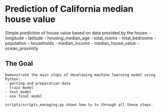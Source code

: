 # Prediction of California median house value

Simple prediction of house value based on data provided by the house:
    - longitude
    - latitude
    - housing_median_age
    - total_rooms
    - total_bedrooms
    - population
    - households
    - median_income
    - median_house_value
    - ocean_proximity

## The Goal
    Demonstrate the main steps of developing machine learning model using Python:
    - getting and preparation data
    - train model
    - test model
    - use final model

    scripts/scripts_managing.py shows how to to through all these steps.